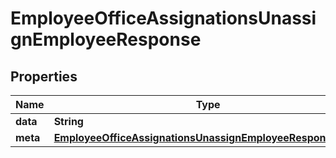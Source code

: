 

# EmployeeOfficeAssignationsUnassignEmployeeResponse


## Properties

| Name | Type | Description | Notes |
|------------ | ------------- | ------------- | -------------|
|**data** | **String** |  |  [optional] |
|**meta** | [**EmployeeOfficeAssignationsUnassignEmployeeResponseMeta**](EmployeeOfficeAssignationsUnassignEmployeeResponseMeta.md) |  |  [optional] |



